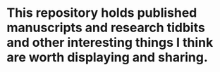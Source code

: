 # This repository holds published manuscripts and research tidbits and other interesting things I think are worth displaying and sharing.
